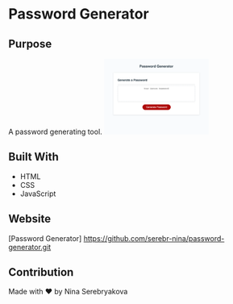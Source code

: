 # Password Generator 

## Purpose
A password generating tool.
<img src="./Assets/app_screenshot.png" alt="web page screenshot" height="150" />

## Built With
* HTML
* CSS
* JavaScript

## Website
[Password Generator]
https://github.com/serebr-nina/password-generator.git

## Contribution
Made with ❤️ by Nina Serebryakova


